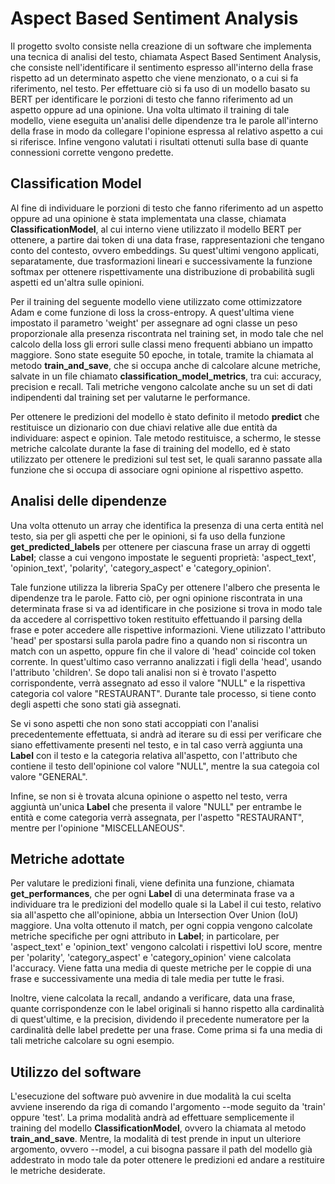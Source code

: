 # Aspect Based Sentiment Analysis
Il progetto svolto consiste nella creazione di un software che implementa una tecnica di analisi del testo, chiamata Aspect Based Sentiment Analysis, che consiste nell'identificare il sentimento espresso all'interno della frase rispetto ad un determinato aspetto che viene menzionato, o a cui si fa riferimento, nel testo. Per effettuare ciò si fa uso di un modello basato su BERT per identificare le porzioni di testo che fanno riferimento ad un aspetto oppure ad una opinione. Una volta ultimato il training di tale modello, viene eseguita un'analisi delle dipendenze tra le parole all'interno della frase in modo da collegare l'opinione espressa al relativo aspetto a cui si riferisce. Infine vengono valutati i risultati ottenuti sulla base di quante connessioni corrette vengono predette. 
## Classification Model
Al fine di individuare le porzioni di testo che fanno riferimento ad un aspetto oppure ad una opinione è stata implementata una classe, chiamata **ClassificationModel**, al cui interno viene utilizzato il modello BERT per ottenere, a partire dai token di una data frase, rappresentazioni che tengano conto del contesto, ovvero embeddings. Su quest'ultimi vengono applicati, separatamente, due trasformazioni lineari e successivamente la funzione softmax per ottenere rispettivamente una distribuzione di probabilità sugli aspetti ed un'altra sulle opinioni. 

Per il training del seguente modello viene utilizzato come ottimizzatore Adam e come funzione di loss la cross-entropy. A quest'ultima viene impostato il parametro 'weight' per assegnare ad ogni classe un peso proporzionale alla presenza riscontrata nel training set, in modo tale che nel calcolo della loss gli errori sulle classi meno frequenti abbiano un impatto maggiore. Sono state eseguite 50 epoche, in totale, tramite la chiamata al metodo **train_and_save**, che si occupa anche di calcolare alcune metriche, salvate in un file chiamato **classification_model_metrics**, tra cui: accuracy, precision e recall. Tali metriche vengono calcolate anche su un set di dati indipendenti dal training set per valutarne le performance.

Per ottenere le predizioni del modello è stato definito il metodo **predict** che restituisce un dizionario con due chiavi relative alle due entità da individuare: aspect e opinion. Tale metodo restituisce, a schermo, le stesse metriche calcolate durante la fase di training del modello, ed è stato utilizzato per ottenere le predizioni sul test set, le quali saranno passate alla funzione che si occupa di associare ogni opinione al rispettivo aspetto. 
## Analisi delle dipendenze
Una volta ottenuto un array che identifica la presenza di una certa entità nel testo, sia per gli aspetti che per le opinioni, si fa uso della funzione **get_predicted_labels** per ottenere per ciascuna frase un array di oggetti **Label**; classe a cui vengono impostate le seguenti proprietà: 'aspect_text', 'opinion_text', 'polarity', 'category_aspect' e 'category_opinion'. 

Tale funzione utilizza la libreria SpaCy per ottenere l'albero che presenta le dipendenze tra le parole. Fatto ciò, per ogni opinione riscontrata in una determinata frase si va ad identificare in che posizione si trova in modo tale da accedere al corrispettivo token restituito effettuando il parsing della frase e poter accedere alle rispettive informazioni. Viene utilizzato l'attributo 'head' per spostarsi sulla parola padre fino a quando non si riscontra un match con un aspetto, oppure fin che il valore di 'head' coincide col token corrente. In quest'ultimo caso verranno analizzati i figli della 'head', usando l'attributo 'children'. Se dopo tali analisi non si è trovato l'aspetto corrispondente, verrà assegnato ad esso il valore "NULL" e la rispettiva categoria col valore "RESTAURANT". Durante tale processo, si tiene conto degli aspetti che sono stati già assegnati.

Se vi sono aspetti che non sono stati accoppiati con l'analisi precedentemente effettuata, si andrà ad iterare su di essi per verificare che siano effettivamente presenti nel testo, e in tal caso verrà aggiunta una **Label** con il testo e la categoria relativa all'aspetto, con l'attributo che contiene il testo dell'opinione col valore "NULL", mentre la sua categoia col valore "GENERAL".

Infine, se non si è trovata alcuna opinione o aspetto nel testo, verra aggiuntà un'unica **Label** che presenta il valore "NULL" per entrambe le entità e come categoria verrà assegnata, per l'aspetto "RESTAURANT", mentre per l'opinione "MISCELLANEOUS".
## Metriche adottate
Per valutare le predizioni finali, viene definita una funzione, chiamata **get_performances**, che per ogni **Label** di una determinata frase va a individuare tra le predizioni del modello quale si la Label il cui testo, relativo sia all'aspetto che all'opinione, abbia un Intersection Over Union (IoU) maggiore. Una volta ottenuto il match, per ogni coppia vengono calcolate metriche specifiche per ogni attributo in **Label**; in particolare, per 'aspect_text' e 'opinion_text' vengono calcolati i rispettivi IoU score, mentre per 'polarity', 'category_aspect' e 'category_opinion' viene calcolata l'accuracy. Viene fatta una media di queste metriche per le coppie di una frase e successivamente una media di tale media per tutte le frasi. 

Inoltre, viene calcolata la recall, andando a verificare, data una frase, quante corrispondenze con le label originali si hanno rispetto alla cardinalità di quest'ultime, e la precision, dividendo il precedente numeratore per la cardinalità delle label predette per una frase. Come prima si fa una media di tali metriche calcolare su ogni esempio.
## Utilizzo del software
L'esecuzione del software può avvenire in due modalità la cui scelta avviene inserendo da riga di comando l'argomento --mode seguito da 'train' oppure 'test'. La prima modalità andrà ad effettuare semplicemente il training del modello **ClassificationModel**, ovvero la chiamata al metodo **train_and_save**. Mentre, la modalità di test prende in input un ulteriore argomento, ovvero --model, a cui bisogna passare il path del modello già addestrato in modo tale da poter ottenere le predizioni ed andare a restituire le metriche desiderate.
